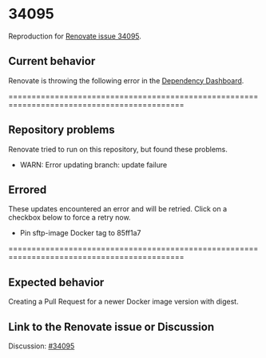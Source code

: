 # 34095

Reproduction for [Renovate issue 34095](https://github.com/renovatebot/renovate/discussions/34095).

## Current behavior

Renovate is throwing the following error in the [Dependency Dashboard](https://github.com/steled/argocd-apps/issues/1).

============================================================================================

## Repository problems
Renovate tried to run on this repository, but found these problems.

- WARN: Error updating branch: update failure

## Errored

These updates encountered an error and will be retried. Click on a checkbox below to force a retry now.

- Pin sftp-image Docker tag to 85ff1a7

============================================================================================

## Expected behavior

Creating a Pull Request for a newer Docker image version with digest.

## Link to the Renovate issue or Discussion

Discussion: [#34095](https://github.com/renovatebot/renovate/discussions/34095)
